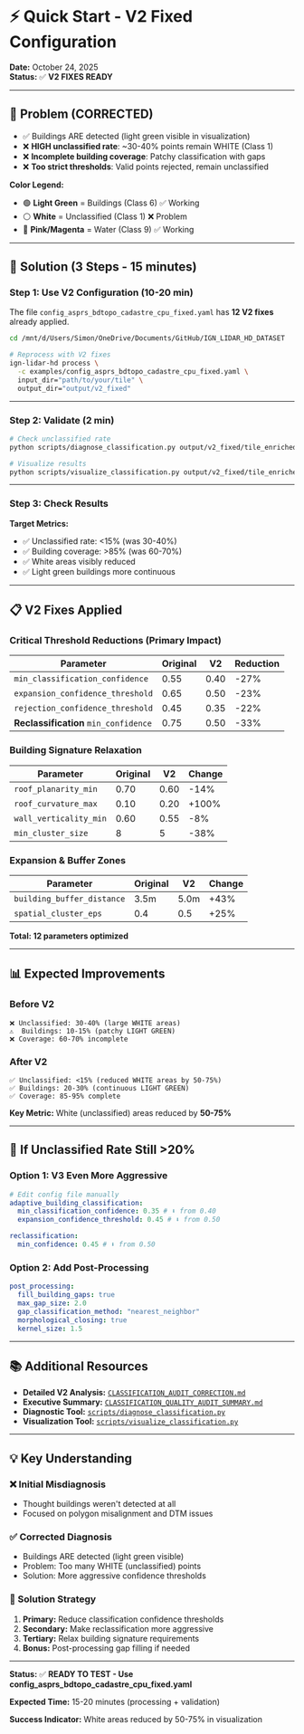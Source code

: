 # ⚡ Quick Start - V2 Fixed Configuration

**Date:** October 24, 2025  
**Status:** ✅ **V2 FIXES READY**

---

## 🎯 Problem (CORRECTED)

- ✅ Buildings ARE detected (light green visible in visualization)
- ❌ **HIGH unclassified rate**: ~30-40% points remain WHITE (Class 1)
- ❌ **Incomplete building coverage**: Patchy classification with gaps
- ❌ **Too strict thresholds**: Valid points rejected, remain unclassified

**Color Legend:**

- 🟢 **Light Green** = Buildings (Class 6) ✅ Working
- ⚪ **White** = Unclassified (Class 1) ❌ Problem
- 🩷 **Pink/Magenta** = Water (Class 9) ✅ Working

---

## 🚀 Solution (3 Steps - 15 minutes)

### Step 1: Use V2 Configuration (10-20 min)

The file `config_asprs_bdtopo_cadastre_cpu_fixed.yaml` has **12 V2 fixes** already applied.

```bash
cd /mnt/d/Users/Simon/OneDrive/Documents/GitHub/IGN_LIDAR_HD_DATASET

# Reprocess with V2 fixes
ign-lidar-hd process \
  -c examples/config_asprs_bdtopo_cadastre_cpu_fixed.yaml \
  input_dir="path/to/your/tile" \
  output_dir="output/v2_fixed"
```

---

### Step 2: Validate (2 min)

```bash
# Check unclassified rate
python scripts/diagnose_classification.py output/v2_fixed/tile_enriched.laz

# Visualize results
python scripts/visualize_classification.py output/v2_fixed/tile_enriched.laz v2_result.png
```

---

### Step 3: Check Results

**Target Metrics:**

- ✅ Unclassified rate: <15% (was 30-40%)
- ✅ Building coverage: >85% (was 60-70%)
- ✅ White areas visibly reduced
- ✅ Light green buildings more continuous

---

## 📋 V2 Fixes Applied

### Critical Threshold Reductions (Primary Impact)

| Parameter                             | Original | V2   | Reduction |
| ------------------------------------- | -------- | ---- | --------- |
| `min_classification_confidence`       | 0.55     | 0.40 | -27%      |
| `expansion_confidence_threshold`      | 0.65     | 0.50 | -23%      |
| `rejection_confidence_threshold`      | 0.45     | 0.35 | -22%      |
| **Reclassification** `min_confidence` | 0.75     | 0.50 | -33%      |

### Building Signature Relaxation

| Parameter              | Original | V2   | Change |
| ---------------------- | -------- | ---- | ------ |
| `roof_planarity_min`   | 0.70     | 0.60 | -14%   |
| `roof_curvature_max`   | 0.10     | 0.20 | +100%  |
| `wall_verticality_min` | 0.60     | 0.55 | -8%    |
| `min_cluster_size`     | 8        | 5    | -38%   |

### Expansion & Buffer Zones

| Parameter                  | Original | V2   | Change |
| -------------------------- | -------- | ---- | ------ |
| `building_buffer_distance` | 3.5m     | 5.0m | +43%   |
| `spatial_cluster_eps`      | 0.4      | 0.5  | +25%   |

**Total: 12 parameters optimized**

---

## 📊 Expected Improvements

### Before V2

```text
❌ Unclassified: 30-40% (large WHITE areas)
⚠️  Buildings: 10-15% (patchy LIGHT GREEN)
❌ Coverage: 60-70% incomplete
```

### After V2

```text
✅ Unclassified: <15% (reduced WHITE areas by 50-75%)
✅ Buildings: 20-30% (continuous LIGHT GREEN)
✅ Coverage: 85-95% complete
```

**Key Metric:** White (unclassified) areas reduced by **50-75%**

---

## 🔄 If Unclassified Rate Still >20%

### Option 1: V3 Even More Aggressive

```yaml
# Edit config file manually
adaptive_building_classification:
  min_classification_confidence: 0.35 # ⬇️ from 0.40
  expansion_confidence_threshold: 0.45 # ⬇️ from 0.50

reclassification:
  min_confidence: 0.45 # ⬇️ from 0.50
```

### Option 2: Add Post-Processing

```yaml
post_processing:
  fill_building_gaps: true
  max_gap_size: 2.0
  gap_classification_method: "nearest_neighbor"
  morphological_closing: true
  kernel_size: 1.5
```

---

## 📚 Additional Resources

- **Detailed V2 Analysis:** [`CLASSIFICATION_AUDIT_CORRECTION.md`](CLASSIFICATION_AUDIT_CORRECTION.md)
- **Executive Summary:** [`CLASSIFICATION_QUALITY_AUDIT_SUMMARY.md`](CLASSIFICATION_QUALITY_AUDIT_SUMMARY.md)
- **Diagnostic Tool:** [`scripts/diagnose_classification.py`](../scripts/diagnose_classification.py)
- **Visualization Tool:** [`scripts/visualize_classification.py`](../scripts/visualize_classification.py)

---

## 💡 Key Understanding

### ❌ Initial Misdiagnosis

- Thought buildings weren't detected at all
- Focused on polygon misalignment and DTM issues

### ✅ Corrected Diagnosis

- Buildings ARE detected (light green visible)
- Problem: Too many WHITE (unclassified) points
- Solution: More aggressive confidence thresholds

### 🎯 Solution Strategy

1. **Primary:** Reduce classification confidence thresholds
2. **Secondary:** Make reclassification more aggressive
3. **Tertiary:** Relax building signature requirements
4. **Bonus:** Post-processing gap filling if needed

---

**Status:** ✅ **READY TO TEST - Use config_asprs_bdtopo_cadastre_cpu_fixed.yaml**

**Expected Time:** 15-20 minutes (processing + validation)

**Success Indicator:** White areas reduced by 50-75% in visualization
